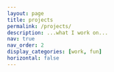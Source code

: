 ```yaml
---
layout: page
title: projects
permalink: /projects/
description: ...what I work on... 
nav: true
nav_order: 2
display_categories: [work, fun]
horizontal: false
---
```


